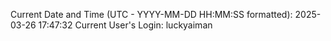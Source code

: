 Current Date and Time (UTC - YYYY-MM-DD HH:MM:SS formatted): 2025-03-26 17:47:32
Current User's Login: luckyaiman
